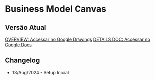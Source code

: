 # Business Model Canvas

## Versão Atual
[OVERVIEW: Accessar no Google Drawings](https://docs.google.com/drawings/d/1LDVFgGZBJcKsntF1MJgB_Y5skqeSBI1mjtDtm7hmOt8/edit?usp=sharing)
[DETAILS DOC: Accessar no Google Docs](https://docs.google.com/document/d/1dMvBe4FH52Bsh3mDYgn-a84B_LyIfZvZKMUeaZPACbw/edit?usp=sharing)

## Changelog
 - 13/Aug/2024 - Setup Inicial